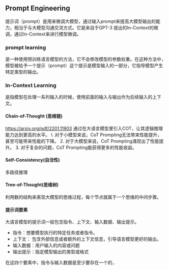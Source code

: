 ## Prompt  Engineering
提示词（prompt）是用来微调大模型，通过输入prompt来提高大模型输出的能力，相当于与大模型沟通交流方式。它是来自于GPT-3 提出的In-Context的微调，通过In-Context来进行模型微调。
### prompt learning
是一种使用预训练语言模型的方法，它不会修改模型的参数权重。在这种方法中，模型被给予一个提示（prompt）这个提示是模型输入的一部分，它指导模型产生特定类型的输出。
### In-Context Learning
是指模型在处理一系列输入的时候，使用前面的输入与输出作为后续输入的上下文。

#### Chain-of-Thought (思维链)
https://arxiv.org/pdf/2201.11903
通过在大语言模型里引入COT，让其逻辑推理能力达到更高的水平。
l. 对于小模型来说，CoT Prompting无法带来性能提升，甚至可能带来性能的下降。
2. 对于大模型来说，CoT Prompting涌现出了性能提升。
3. 对于复杂的问题，CoT Prompting能获得更多的性能收益。

#### Self-Consistency(自洽性)
多路径推理
#### Tree-of-Thought(思维树)
利用数的结构来表现大模型的思维过程，每个节点就属于一个思维的中间步骤。
#### 提示词要素
大语言模型的提示词一般包含指令、上下文、输入数据、输出提示。

- 指令：想要模型执行的特定任务或者指令。
- 上下文： 包含外部信息或者额外的上下文信息，引导语言模型更好的输出。
- 输入数据：用户输入的内容或问题
- 输出提示：指定模型输出的类型或格式

在这四个要素中，指令与输入数据是至少要存在一个的，
<!--stackedit_data:
eyJoaXN0b3J5IjpbLTE4MDczMTc1MzksLTEzNDcwMDM4OTcsLT
E0NTkxODQ2ODIsMjQyMjUxMTY2LC0xOTgxMTQzNzI5LC0yMTQ0
ODEwNTI4LDczMDk5ODExNl19
-->